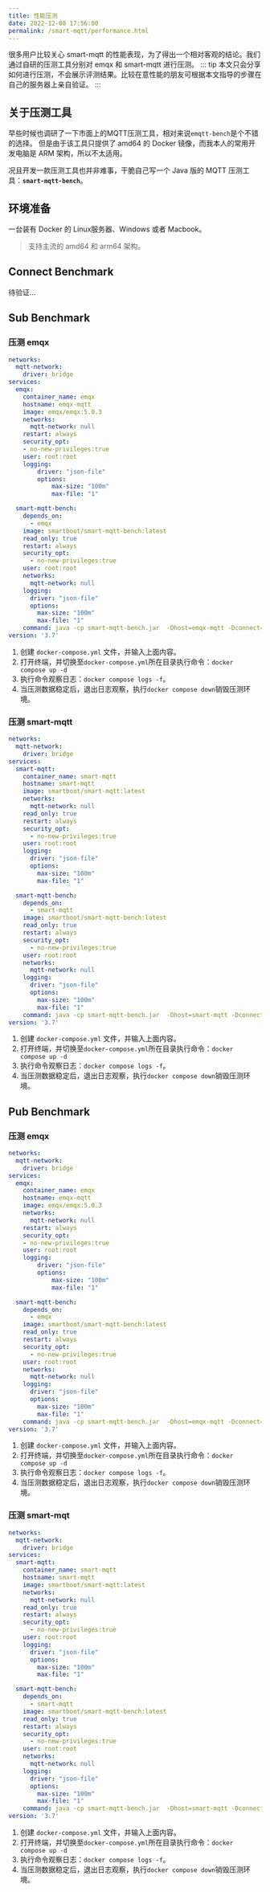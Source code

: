 ```yaml
---
title: 性能压测
date: 2022-12-08 17:56:00
permalink: /smart-mqtt/performance.html
---
```


很多用户比较关心 smart-mqtt 的性能表现，为了得出一个相对客观的结论。我们通过自研的压测工具分别对 emqx 和 smart-mqtt 进行压测。
::: tip
本文只会分享如何进行压测，不会展示评测结果。比较在意性能的朋友可根据本文指导的步骤在自己的服务器上亲自验证。
:::
## 关于压测工具
早些时候也调研了一下市面上的MQTT压测工具，相对来说`emqtt-bench`是个不错的选择。
但是由于该工具只提供了 amd64 的 Docker 镜像，而我本人的常用开发电脑是 ARM 架构，所以不太适用。

况且开发一款压测工具也并非难事，干脆自己写一个 Java 版的 MQTT 压测工具：**`smart-mqtt-bench`**。
## 环境准备
一台装有 Docker 的 Linux服务器、Windows 或者 Macbook。
> 支持主流的 amd64 和 arm64 架构。

## Connect Benchmark
待验证...
## Sub Benchmark
### 压测 emqx
```yaml
networks:
  mqtt-network:
    driver: bridge
services:
  emqx:
    container_name: emqx
    hostname: emqx-mqtt
    image: emqx/emqx:5.0.3
    networks:
      mqtt-network: null
    restart: always
    security_opt:
    - no-new-privileges:true
    user: root:root
    logging:
        driver: "json-file"
        options:
            max-size: "100m"
            max-file: "1"

  smart-mqtt-bench:
    depends_on:
      - emqx
    image: smartboot/smart-mqtt-bench:latest
    read_only: true
    restart: always
    security_opt:
      - no-new-privileges:true
    user: root:root
    networks:
      mqtt-network: null
    logging:
      driver: "json-file"
      options:
        max-size: "100m"
        max-file: "1"
    command: java -cp smart-mqtt-bench.jar  -Dhost=emqx-mqtt -Dconnect=2000 -Dpublisher=2 -Dcount=3 -Dpayload=128 org.smartboot.bench.mqtt.Subscribe
version: '3.7'
```
1. 创建 `docker-compose.yml` 文件，并输入上面内容。
2. 打开终端，并切换至`docker-compose.yml`所在目录执行命令：`docker compose up -d`
3. 执行命令观察日志：`docker compose logs -f`。
4. 当压测数据稳定后，退出日志观察，执行`docker compose down`销毁压测环境。

### 压测 smart-mqtt
```yaml
networks:
  mqtt-network:
    driver: bridge
services:
  smart-mqtt:
    container_name: smart-mqtt
    hostname: smart-mqtt
    image: smartboot/smart-mqtt:latest
    networks:
      mqtt-network: null
    read_only: true
    restart: always
    security_opt:
      - no-new-privileges:true
    user: root:root
    logging:
      driver: "json-file"
      options:
        max-size: "100m"
        max-file: "1"

  smart-mqtt-bench:
    depends_on:
      - smart-mqtt
    image: smartboot/smart-mqtt-bench:latest
    read_only: true
    restart: always
    security_opt:
      - no-new-privileges:true
    user: root:root
    networks:
      mqtt-network: null
    logging:
      driver: "json-file"
      options:
        max-size: "100m"
        max-file: "1"
    command: java -cp smart-mqtt-bench.jar  -Dhost=smart-mqtt -Dconnect=2000 -Dpublisher=2 -Dcount=3 -Dpayload=128 org.smartboot.bench.mqtt.Subscribe
version: '3.7'
```
1. 创建 `docker-compose.yml` 文件，并输入上面内容。
2. 打开终端，并切换至`docker-compose.yml`所在目录执行命令：`docker compose up -d`
3. 执行命令观察日志：`docker compose logs -f`。
4. 当压测数据稳定后，退出日志观察，执行`docker compose down`销毁压测环境。

## Pub Benchmark
### 压测 emqx
```yaml
networks:
  mqtt-network:
    driver: bridge
services:
  emqx:
    container_name: emqx
    hostname: emqx-mqtt
    image: emqx/emqx:5.0.3
    networks:
      mqtt-network: null
    restart: always
    security_opt:
    - no-new-privileges:true
    user: root:root
    logging:
        driver: "json-file"
        options:
            max-size: "100m"
            max-file: "1"

  smart-mqtt-bench:
    depends_on:
      - emqx
    image: smartboot/smart-mqtt-bench:latest
    read_only: true
    restart: always
    security_opt:
      - no-new-privileges:true
    user: root:root
    networks:
      mqtt-network: null
    logging:
      driver: "json-file"
      options:
        max-size: "100m"
        max-file: "1"
    command: java -cp smart-mqtt-bench.jar  -Dhost=emqx-mqtt -Dconnect=1000 -Dcount=3 -Dpayload=128 org.smartboot.bench.mqtt.Publish
version: '3.7'
```
1. 创建 `docker-compose.yml` 文件，并输入上面内容。
2. 打开终端，并切换至`docker-compose.yml`所在目录执行命令：`docker compose up -d`
3. 执行命令观察日志：`docker compose logs -f`。
4. 当压测数据稳定后，退出日志观察，执行`docker compose down`销毁压测环境。

### 压测 smart-mqt
```yaml
networks:
  mqtt-network:
    driver: bridge
services:
  smart-mqtt:
    container_name: smart-mqtt
    hostname: smart-mqtt
    image: smartboot/smart-mqtt:latest
    networks:
      mqtt-network: null
    read_only: true
    restart: always
    security_opt:
      - no-new-privileges:true
    user: root:root
    logging:
      driver: "json-file"
      options:
        max-size: "100m"
        max-file: "1"

  smart-mqtt-bench:
    depends_on:
      - smart-mqtt
    image: smartboot/smart-mqtt-bench:latest
    read_only: true
    restart: always
    security_opt:
      - no-new-privileges:true
    user: root:root
    networks:
      mqtt-network: null
    logging:
      driver: "json-file"
      options:
        max-size: "100m"
        max-file: "1"
    command: java -cp smart-mqtt-bench.jar  -Dhost=smart-mqtt -Dconnect=1000 -Dcount=3 -Dpayload=128 org.smartboot.bench.mqtt.Publish
version: '3.7'
```
1. 创建 `docker-compose.yml` 文件，并输入上面内容。
2. 打开终端，并切换至`docker-compose.yml`所在目录执行命令：`docker compose up -d`
3. 执行命令观察日志：`docker compose logs -f`。
4. 当压测数据稳定后，退出日志观察，执行`docker compose down`销毁压测环境。

